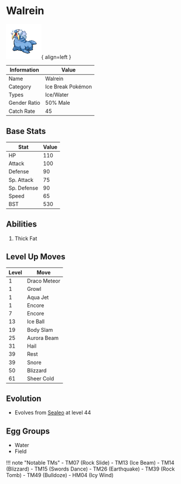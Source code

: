 # Walrein

![Walrein](../images/pokemon/365.png){ align=left }

| Information | Value |
|------------|--------|
| Name | Walrein |
| Category | Ice Break Pokémon |
| Types | Ice/Water |
| Gender Ratio | 50% Male |
| Catch Rate | 45 |

## Base Stats

| Stat | Value |
|------|-------|
| HP | 110 |
| Attack | 100 |
| Defense | 90 |
| Sp. Attack | 75 |
| Sp. Defense | 90 |
| Speed | 65 |
| BST | 530 |

## Abilities
1. Thick Fat

## Level Up Moves
| Level | Move |
|-------|------|
| 1 | Draco Meteor |
| 1 | Growl |
| 1 | Aqua Jet |
| 1 | Encore |
| 7 | Encore |
| 13 | Ice Ball |
| 19 | Body Slam |
| 25 | Aurora Beam |
| 31 | Hail |
| 39 | Rest |
| 39 | Snore |
| 50 | Blizzard |
| 61 | Sheer Cold |

## Evolution
- Evolves from [Sealeo](364-sealeo.md) at level 44

## Egg Groups
- Water
- Field

!!! note "Notable TMs"
    - TM07 (Rock Slide)
    - TM13 (Ice Beam)
    - TM14 (Blizzard)
    - TM15 (Swords Dance)
    - TM26 (Earthquake)
    - TM39 (Rock Tomb)
    - TM49 (Bulldoze)
    - HM04 (Icy Wind)
